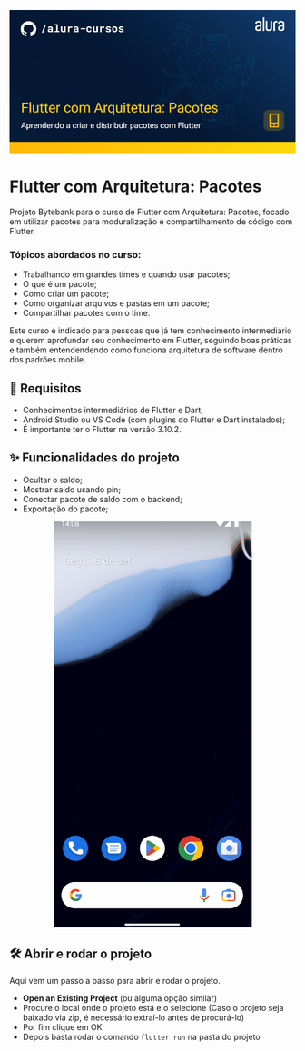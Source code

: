 ![Mobile-Flutter com Arquitetura: Pacotes](thumbnail.png)

# Flutter com Arquitetura: Pacotes

Projeto Bytebank para o curso de Flutter com Arquitetura: Pacotes, focado em utilizar pacotes para moduralização e compartilhamento de código com Flutter.

### Tópicos abordados no curso:

- Trabalhando em grandes times e quando usar pacotes;
- O que é um pacote;
- Como criar um pacote;
- Como organizar arquivos e pastas em um pacote;
- Compartilhar pacotes com o time.

Este curso é indicado para pessoas que já tem conhecimento intermediário e querem aprofundar seu conhecimento em Flutter, seguindo boas práticas e também entendendendo como funciona arquitetura de software dentro dos padrões mobile.

## 📑 Requisitos

- Conhecimentos intermediários de Flutter e Dart;
- Android Studio ou VS Code (com plugins do Flutter e Dart instalados);
- É importante ter o Flutter na versão 3.10.2.

## ✨ Funcionalidades do projeto

- Ocultar o saldo;
- Mostrar saldo usando pin;
- Conectar pacote de saldo com o backend;
- Exportação do pacote;

<p align="center">
  <img src="projeto.gif" alt= "GIF da aplicação desenvolvida." />
</p> 

## 🛠️ Abrir e rodar o projeto

Aqui vem um passo a passo para abrir e rodar o projeto.

- **Open an Existing Project** (ou alguma opção similar)
- Procure o local onde o projeto está e o selecione (Caso o projeto seja baixado via zip, é necessário extraí-lo antes de procurá-lo)
- Por fim clique em OK
- Depois basta rodar o comando `flutter run` na pasta do projeto
